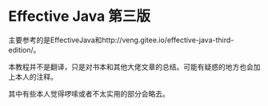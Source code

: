 # Effective Java 第三版

主要参考的是EffectiveJava和http://veng.gitee.io/effective-java-third-edition/。

本教程并不是翻译，只是对书本和其他大佬文章的总结。可能有疑惑的地方也会加上本人的注释。

其中有些本人觉得啰嗦或者不太实用的部分会略去。

